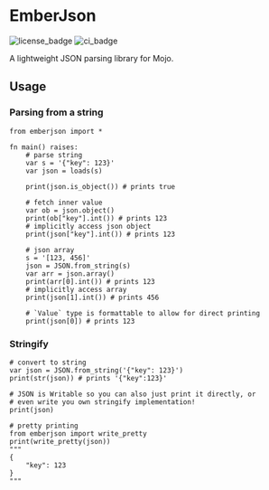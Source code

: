 # EmberJson

![license_badge](https://badgen.net/badge/License/MIT/blue)
![ci_badge](https://github.com/bgreni/EmberJson/actions/workflows/CI.yml/badge.svg)

A lightweight JSON parsing library for Mojo.

## Usage

### Parsing from a string

```mojo
from emberjson import *

fn main() raises:
    # parse string
    var s = '{"key": 123}'
    var json = loads(s)

    print(json.is_object()) # prints true

    # fetch inner value
    var ob = json.object()
    print(ob["key"].int()) # prints 123
    # implicitly access json object
    print(json["key"].int()) # prints 123

    # json array
    s = '[123, 456]'
    json = JSON.from_string(s)
    var arr = json.array()
    print(arr[0].int()) # prints 123
    # implicitly access array
    print(json[1].int()) # prints 456

    # `Value` type is formattable to allow for direct printing
    print(json[0]) # prints 123
```

### Stringify

```mojo
# convert to string
var json = JSON.from_string('{"key": 123}')
print(str(json)) # prints '{"key":123}'

# JSON is Writable so you can also just print it directly, or 
# even write you own stringify implementation!
print(json)

# pretty printing
from emberjson import write_pretty
print(write_pretty(json)) 
"""
{
    "key": 123
}
"""
```
